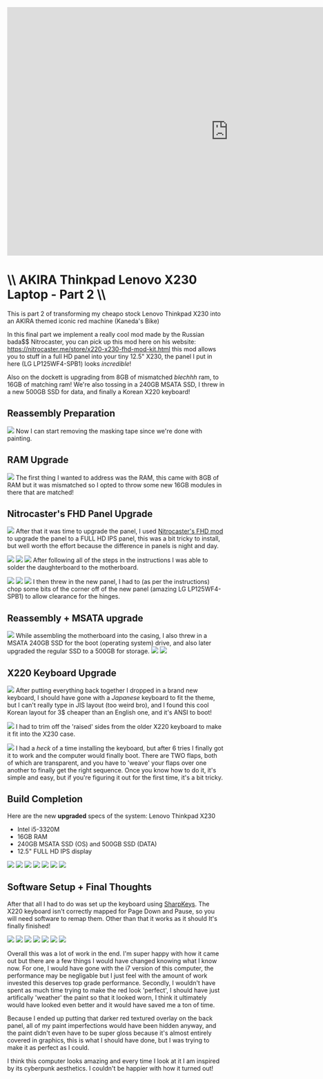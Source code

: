<iframe width="1024" height="576" src="https://www.youtube.com/embed/vVhLR11Bf6c" title="YouTube video player" frameborder="0" allow="accelerometer; autoplay; clipboard-write; encrypted-media; gyroscope; picture-in-picture" allowfullscreen></iframe>

# \\\ AKIRA Thinkpad Lenovo X230 Laptop - Part 2 \\\

This is part 2 of transforming my cheapo stock Lenovo Thinkpad X230 into an AKIRA themed iconic red machine (Kaneda's Bike)

In this final part we implement a really cool mod made by the Russian bada$$ Nitrocaster, you can pick up this mod here on his website: https://nitrocaster.me/store/x220-x230-fhd-mod-kit.html this mod allows you to stuff in a full HD panel into your tiny 12.5" X230, the panel I put in here (LG LP125WF4-SPB1) looks *incredible*!

Also on the dockett is upgrading from 8GB of mismatched *blechhh* ram, to 16GB of matching ram! We're also tossing in a 240GB MSATA SSD, I threw in a new 500GB SSD for data, and finally a Korean X220 keyboard!

## Reassembly Preparation 

![](01_230.jpg)
Now I can start removing the masking tape since we're done with painting. 

## RAM Upgrade

![](02_230.jpg)
The first thing I wanted to address was the RAM, this came with 8GB of RAM but it was mismatched so I opted to throw some new 16GB modules in there that are matched!

## Nitrocaster's FHD Panel Upgrade

![](03_230.jpg)
After that it was time to upgrade the panel, I used [Nitrocaster's FHD mod](https://nitrocaster.me/store/x220-x230-fhd-mod-kit.html) to upgrade the panel to a FULL HD IPS panel, this was a bit tricky to install, but well worth the effort because the difference in panels is night and day. 

![](04_230.jpg)
![](05_230.jpg)
![](06_230.jpg)
After following all of the steps in the instructions I was able to solder the daughterboard to the motherboard.

![](07_230.jpg)
![](08_230.jpg)
![](09_230.jpg)
I then threw in the new panel, I had to (as per the instructions) chop some bits of the corner off of the new panel (amazing LG LP125WF4-SPB1) to allow clearance for the hinges. 

## Reassembly + MSATA upgrade

![](10_230.jpg)
While assembling the motherboard into the casing, I also threw in a MSATA 240GB SSD for the boot (operating system) drive, and also later upgraded the regular SSD to a 500GB for storage. 
![](11_230.jpg)
![](12_230.jpg)

## X220 Keyboard Upgrade

![](13_230.jpg)
After putting everything back together I dropped in a brand new keyboard, I should have gone with a *Japanese* keyboard to fit the theme, but I can't really type in JIS layout (too weird bro), and I found this cool Korean layout for 3$ cheaper than an English one, and it's ANSI to boot! 

![](14_230.jpg)
I had to trim off the 'raised' sides from the older X220 keyboard to make it fit into the X230 case.

![](15_230.jpg)
I had a *heck* of a time installing the keyboard, but after 6 tries I finally got it to work and the computer would finally boot. There are TWO flaps, both of which are transparent, and you have to 'weave' your flaps over one another to finally get the right sequence. Once you know how to do it, it's simple and easy, but if you're figuring it out for the first time, it's a bit tricky. 

## Build Completion

Here are the new **upgraded** specs of the system:
Lenovo Thinkpad X230
- Intel i5-3320M
- 16GB RAM
- 240GB MSATA SSD (OS) and 500GB SSD (DATA)
- 12.5" FULL HD IPS display

![](16_230.jpg)
![](17_230.jpg)
![](18_230.jpg)
![](19_230.jpg)
![](20_230.jpg)
![](21_230.jpg)
![](22_230.jpg)

## Software Setup + Final Thoughts

After that all I had to do was set up the keyboard using [SharpKeys](https://www.randyrants.com/category/sharpkeys/). The X220 keyboard isn't correctly mapped for Page Down and Pause, so you will need software to remap them. Other than that it works as it should It's finally finished! 

![](23_230.jpg)
![](24_230.jpg)
![](25_230.jpg)
![](26_230.jpg)
![](27_230.jpg)
![](28_230.jpg)
![](29_230.jpg)

Overall this was a lot of work in the end. I'm super happy with how it came out but there are a few things I would have changed knowing what I know now. For one, I would have gone with the i7 version of this computer, the performance may be negligable but I just feel with the amount of work invested this deserves top grade performance. Secondly, I wouldn't have spent as much time trying to make the red look 'perfect', I should have just artifically 'weather' the paint so that it looked worn, I think it ultimately would have looked even better and it would have saved me a ton of time. 

Because I ended up putting that darker red textured overlay on the back panel, all of my paint imperfections would have been hidden anyway, and the paint didn't even have to be super gloss because it's almost entirely covered in graphics, this is what I should have done, but I was trying to make it as perfect as I could. 

I think this computer looks amazing and every time I look at it I am inspired by its cyberpunk aesthetics. I couldn't be happier with how it turned out! 
